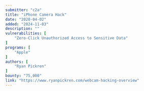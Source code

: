 ```yaml
---
submitter: "c2a"
title: "iPhone Camera Hack"
date: "2020-04-02"
added: "2024-11-03"
description: ""
vulnerabilities: [
    "Zero-Click Unauthorized Access to Sensitive Data"
]
programs: [
    "Apple"
]
authors: [
    "Ryan Pickren"
]
bounty: "75,000"
link: "https://www.ryanpickren.com/webcam-hacking-overview"
---
```




